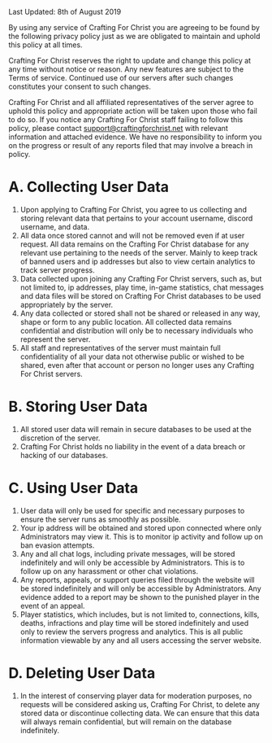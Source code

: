Last Updated: 8th of August 2019

By using any service of Crafting For Christ you are agreeing to be found by the following privacy policy just as we are obligated to maintain and uphold this policy at all times.

Crafting For Christ reserves the right to update and change this policy at any time without notice or reason. Any new features are subject to the Terms of service. Continued use of our servers after such changes constitutes your consent to such changes.

Crafting For Christ and all affiliated representatives of the server agree to uphold this policy and appropriate action will be taken upon those who fail to do so. If you notice any Crafting For Christ staff failing to follow this policy, please contact support@craftingforchrist.net with relevant information and attached evidence. We have no responsibility to inform you on the progress or result of any reports filed that may involve a breach in policy.

# A. Collecting User Data
1. Upon applying to Crafting For Christ, you agree to us collecting and storing relevant data that pertains to your account username, discord username, and data. 
2. All data once stored cannot and will not be removed even if at user request. All data remains on the Crafting For Christ database for any relevant use pertaining to the needs of the server. Mainly to keep track of banned users and ip addresses but also to view certain analytics to track server progress.
3. Data collected upon joining any Crafting For Christ servers, such as, but not limited to, ip addresses, play time, in-game statistics, chat messages and data files will be stored on Crafting For Christ databases to be used appropriately by the server.
4. Any data collected or stored shall not be shared or released in any way, shape or form to any public location. All collected data remains confidential and distribution will only be to necessary individuals who represent the server.
5. All staff and representatives of the server must maintain full confidentiality of all your data not otherwise public or wished to be shared, even after that account or person no longer uses any Crafting For Christ servers.

# B. Storing User Data
1. All stored user data will remain in secure databases to be used at the discretion of the server. 
2. Crafting For Christ holds no liability in the event of a data breach or hacking of our databases. 

# C. Using User Data
1. User data will only be used for specific and necessary purposes to ensure the server runs as smoothly as possible.
2. Your ip address will be obtained and stored upon connected where only Administrators may view it. This is to monitor ip activity and follow up on ban evasion attempts.
3. Any and all chat logs, including private messages, will be stored indefinitely and will only be accessible by Administrators. This is to follow up on any harassment or other chat violations. 
4. Any reports, appeals, or support queries filed through the website will be stored indefinitely and will only be accessible by Administrators. Any evidence added to a report may be shown to the punished player in the event of an appeal. 
5. Player statistics, which includes, but is not limited to, connections, kills, deaths, infractions and play time will be stored indefinitely and used only to review the servers progress and analytics. This is all public information viewable by any and all users accessing the server website.

# D. Deleting User Data
1. In the interest of conserving player data for moderation purposes, no requests will be considered asking us, Crafting For Christ, to delete any stored data or discontinue collecting data. We can ensure that this data will always remain confidential, but will remain on the database indefinitely.
